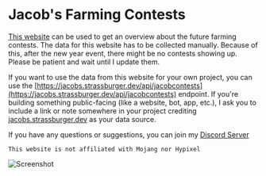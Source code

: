 # Jacob's Farming Contests

[This website](https://jacobs.strassburger.dev/) can be used to get an overview about the future farming contests.
The data for this website has to be collected manually. Because of this, after the new year event, there might be no contests showing up. Please be patient and wait until I update them.

If you want to use the data from this website for your own project, you can use the [https://jacobs.strassburger.dev/api/jacobcontests](https://jacobs.strassburger.dev/api/jacobcontests) endpoint. If you're building something public-facing (like a website, bot, app, etc.), I ask you to include a link or note somewhere in your project crediting [jacobs.strassburger.dev](https://jacobs.strassburger.dev/) as your data source.

If you have any questions or suggestions, you can join my [Discord Server](https://strassburger.org/discord)

`This website is not affiliated with Mojang nor Hypixel`

![Screenshot](https://jacobs.strassburger.dev/assets/img/preview.png)
